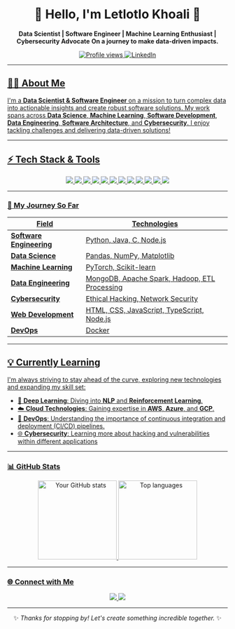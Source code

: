 <h1 align="center">🌌 Hello, I'm Letlotlo Khoali 🌌</h1>

<p align="center">
  <b>Data Scientist | Software Engineer | Machine Learning Enthusiast | Cybersecurity Advocate</b>
  <b>On a journey to make data-driven impacts.</b>
</p>

<p align="center">
  <a href="https://github.com/0d3ss3y">
    <img src="https://komarev.com/ghpvc/?username=0d3ss3y&color=blueviolet" alt="Profile views" />
  </a>
  <a href="https://www.linkedin.com/in/lkhoali">
    <img src="https://img.shields.io/badge/LinkedIn-Connect-blue?style=flat-square&logo=linkedin" alt="LinkedIn" />
</p>

---
## 👩‍💻 About Me
I'm a **Data Scientist & Software Engineer** on a mission to turn complex data into actionable insights and create robust software solutions. My work spans across **Data Science**, **Machine Learning**, **Software Development**, **Data Engineering**, **Software Architecture**, and **Cybersecurity**. I enjoy tackling challenges and delivering data-driven solutions!

---

## ⚡ Tech Stack & Tools

<p align="center">
  <!-- Programming Languages -->
  <img src="https://img.shields.io/badge/Python-3670A0?style=for-the-badge&logo=python&logoColor=ffdd54"/>
  <img src="https://img.shields.io/badge/Java-007396?style=for-the-badge&logo=java&logoColor=white"/>
  <img src="https://img.shields.io/badge/JavaScript-F7DF1E?style=for-the-badge&logo=javascript&logoColor=black"/>
  <img src="https://img.shields.io/badge/c-%2300599C.svg?style=for-the-badge&logo=c&logoColor=white">

  <!-- Data Science & ML -->
  <img src="https://img.shields.io/badge/PyTorch-FF6F00?style=for-the-badge&logo=pytorch&logoColor=white"/>
  <img src="https://img.shields.io/badge/Pandas-150458?style=for-the-badge&logo=pandas&logoColor=white"/>
  <img src="https://img.shields.io/badge/NumPy-013243?style=for-the-badge&logo=numpy&logoColor=white"/>
  <img src="https://img.shields.io/badge/Matplotlib-%23ffffff.svg?style=for-the-badge&logo=Matplotlib&logoColor=black">

  <!-- Cloud & DevOps -->
  <img src="https://img.shields.io/badge/Docker-2496ED?style=for-the-badge&logo=docker&logoColor=white"/>

  <!-- Web Dev -->
  <img src="https://img.shields.io/badge/HTML5-%23E34F26.svg?style=for-the-badge&logo=html5&logoColor=white">
  <img src="https://img.shields.io/badge/css3-%231572B6.svg?style=for-the-badge&logo=css3&logoColor=white">

  <img src="https://img.shields.io/badge/Postman-FF6C37?style=for-the-badge&logo=postman&logoColor=white">
</p>

---

### 🚀 My Journey So Far

| **Field**                | **Technologies**                              |
|--------------------------|-----------------------------------------------|
| **Software Engineering** | Python, Java, C, Node.js                      |
| **Data Science**         | Pandas, NumPy, Matplotlib                     |
| **Machine Learning**     | PyTorch, Scikit-learn                         |
| **Data Engineering**     | MongoDB, Apache Spark, Hadoop, ETL Processing |
| **Cybersecurity**        | Ethical Hacking, Network Security             |
| **Web Development**      | HTML, CSS, JavaScript, TypeScript, Node.js    |
| **DevOps**               | Docker                                        |
---
## 💡 Currently Learning

I'm always striving to stay ahead of the curve, exploring new technologies and expanding my skill set:

- 🧠 **Deep Learning**: Diving into **NLP** and **Reinforcement Learning**.
- ☁️ **Cloud Technologies**: Gaining expertise in **AWS**, **Azure**, and **GCP**.
- 🚀 **DevOps**: Understanding the importance of continuous integration and deployment (CI/CD) pipelines.
- 🌐 **Cybersecurity**: Learning more about hacking and vulnerabilities within different applications
---

### 📊 GitHub Stats

<div align="center">
  <img height="180em" src="https://github-readme-stats.vercel.app/api?username=0d3ss3y&show_icons=true&theme=radical&count_private=true&hide=contribs" alt="Your GitHub stats"/>
  <img height="180em" src="https://github-readme-stats.vercel.app/api/top-langs/?username=0d3ss3y&layout=compact&theme=radical" alt="Top languages"/>
</div>

---

### 🌐 Connect with Me

<p align="center">
  <a href="https://linkedin.com/in/lkhoali">
    <img src="https://img.shields.io/badge/LinkedIn-Connect-blue?style=flat-square&logo=linkedin" />
  </a>
  <a href="samuelkhoali002@gmail.com">
    <img src="https://img.shields.io/badge/Gmail-Contact-lightgrey?style=flat-square&logo=gmail" />
  </a>
</p>

---

<p align="center">✨ <i>Thanks for stopping by! Let's create something incredible together.</i> ✨</p>
